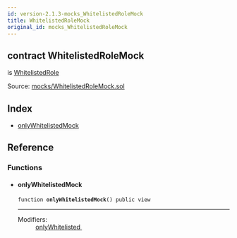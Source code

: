 ```yaml
---
id: version-2.1.3-mocks_WhitelistedRoleMock
title: WhitelistedRoleMock
original_id: mocks_WhitelistedRoleMock
---
```


<div class="contract-doc"><div class="contract"><h2 class="contract-header"><span class="contract-kind">contract</span> WhitelistedRoleMock</h2><p class="base-contracts"><span>is</span> <a href="access_roles_WhitelistedRole.html">WhitelistedRole</a></p><div class="source">Source: <a href="https://github.com/OpenZeppelin/zeppelin-solidity/blob/v2.1.3/contracts/mocks/WhitelistedRoleMock.sol" target="_blank">mocks/WhitelistedRoleMock.sol</a></div></div><div class="index"><h2>Index</h2><ul><li><a href="mocks_WhitelistedRoleMock.html#onlyWhitelistedMock">onlyWhitelistedMock</a></li></ul></div><div class="reference"><h2>Reference</h2><div class="functions"><h3>Functions</h3><ul><li><div class="item function"><span id="onlyWhitelistedMock" class="anchor-marker"></span><h4 class="name">onlyWhitelistedMock</h4><div class="body"><code class="signature">function <strong>onlyWhitelistedMock</strong><span>() </span><span>public </span><span>view </span></code><hr/><dl><dt><span class="label-modifiers">Modifiers:</span></dt><dd><a href="access_roles_WhitelistedRole.html#onlyWhitelisted">onlyWhitelisted </a></dd></dl></div></div></li></ul></div></div></div>
